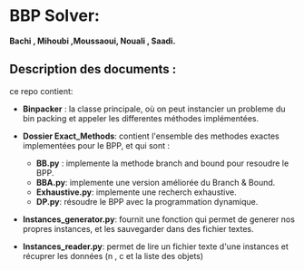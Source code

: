 # BBP Solver:
**Bachi , Mihoubi ,Moussaoui, Nouali , Saadi.**

## Description des documents : 
ce repo contient:
- **Binpacker**  : la classe principale, où on peut instancier un probleme du bin packing et appeler les differentes méthodes implémentées.
- **Dossier Exact_Methods**: contient l'ensemble des methodes exactes implementées pour le BPP, et qui sont : 
    - **BB.py** : implemente la methode branch and bound pour resoudre le BPP. 
    - **BBA.py**: implemente une version améliorée du Branch & Bound. 
    - **Exhaustive.py**: implemente une recherch exhaustive. 
    - **DP.py**: résoudre le BPP avec la programmation dynamique. 
  
-  **Instances_generator.py**: fournit une fonction qui permet de generer nos propres instances, et les sauvegarder dans des fichier textes.
 - **Instances_reader.py**: permet de lire un fichier texte d'une instances et récuprer les données (n , c et la liste des objets)
